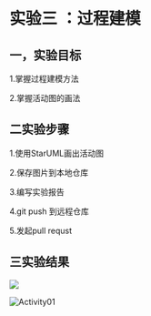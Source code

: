 # 实验三 ：过程建模

## 一，实验目标

1.掌握过程建模方法

2.掌握活动图的画法

## 二实验步骤

1.使用StarUML画出活动图

2.保存图片到本地仓库

3.编写实验报告

4.git push 到远程仓库

5.发起pull requst

## 三实验结果

![](/Users/dingyunxin/Desktop/1714080902505/uml-modeling-2020/students/1714080902505/Activity02.png)

![Activity01](/Users/dingyunxin/Desktop/1714080902505/uml-modeling-2020/students/1714080902505/Activity01.png)
